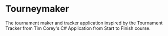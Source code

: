 # Tourneymaker
The tournament maker and tracker application inspired by the Tournament Tracker from Tim Corey's C# Application from Start to Finish course.
